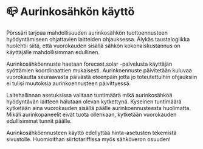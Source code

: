 # 📪 Aurinkosähkön käyttö

Pörssäri tarjoaa mahdollisuuden aurinkosähkön tuottoennusteen hyödyntämiseen ohjattavien laitteiden ohjauksessa. Älykäs taustalogiikka huolehtii siitä, että vuorokauden sisällä sähkön kokonaiskustannus on käyttäjälle mahdollisimman edullinen.

Aurinkosähköennuste haetaan forecast.solar -palvelusta käyttäjän syöttämien koordinaattien mukaisesti. Aurinkoennuste päivitetään kuluvaa vuorokautta seuraavasta päivästä eteenpäin jotta jo toteutettuihin ohjauksiin ei tulisi muutoksia aurinkoennusteen päivittyessä.

Laitehallinnan asetuksissa valitaan tuntimäärä mikä aurinkosähköä hyödyntävän laitteen halutaan olevan kytkettynä. Kyseinen tuntimäärä kytketään aina vuorokauden sisällä päälle aurinkoennusteesta huolimatta. Mikäli aurinkopaneelit eivät tuota ollenkaan, kytketään vuorokauden edullisimmat tunnit päälle.

Aurinkosähköennusteen käyttö edellyttää hinta-asetusten tekemistä sivustolle. Huomioithan siirtotariffissa myös sähköveron osuuden!
